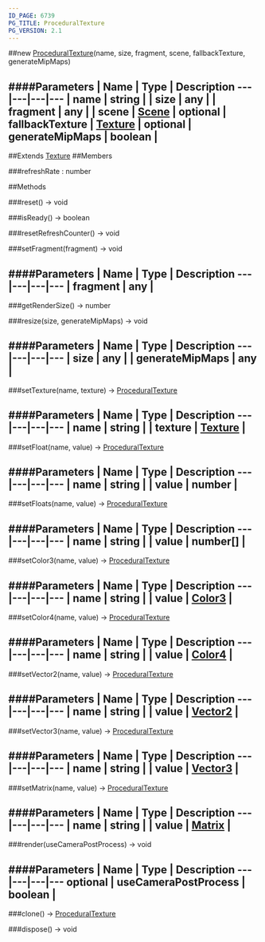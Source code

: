 ```yaml
---
ID_PAGE: 6739
PG_TITLE: ProceduralTexture
PG_VERSION: 2.1
---
```

##new [ProceduralTexture](page.php?p=6739)(name, size, fragment, scene, fallbackTexture, generateMipMaps)




####Parameters
 | Name | Type | Description
---|---|---|---
 | name | string | 
 | size | any | 
 | fragment | any | 
 | scene | [Scene](page.php?p=6662) | 
optional | fallbackTexture | [Texture](page.php?p=6733) | 
optional | generateMipMaps | boolean | 
---

##Extends [Texture](page.php?p=6733)
##Members

###refreshRate : number









##Methods

###reset() &rarr; void




###isReady() &rarr; boolean




###resetRefreshCounter() &rarr; void




###setFragment(fragment) &rarr; void



####Parameters
 | Name | Type | Description
---|---|---|---
 | fragment | any | 
---

###getRenderSize() &rarr; number




###resize(size, generateMipMaps) &rarr; void



####Parameters
 | Name | Type | Description
---|---|---|---
 | size | any | 
 | generateMipMaps | any | 
---

###setTexture(name, texture) &rarr; [ProceduralTexture](page.php?p=6739)



####Parameters
 | Name | Type | Description
---|---|---|---
 | name | string | 
 | texture | [Texture](page.php?p=6733) | 
---

###setFloat(name, value) &rarr; [ProceduralTexture](page.php?p=6739)



####Parameters
 | Name | Type | Description
---|---|---|---
 | name | string | 
 | value | number | 
---

###setFloats(name, value) &rarr; [ProceduralTexture](page.php?p=6739)



####Parameters
 | Name | Type | Description
---|---|---|---
 | name | string | 
 | value | number[] | 
---

###setColor3(name, value) &rarr; [ProceduralTexture](page.php?p=6739)



####Parameters
 | Name | Type | Description
---|---|---|---
 | name | string | 
 | value | [Color3](page.php?p=6748) | 
---

###setColor4(name, value) &rarr; [ProceduralTexture](page.php?p=6739)



####Parameters
 | Name | Type | Description
---|---|---|---
 | name | string | 
 | value | [Color4](page.php?p=6749) | 
---

###setVector2(name, value) &rarr; [ProceduralTexture](page.php?p=6739)



####Parameters
 | Name | Type | Description
---|---|---|---
 | name | string | 
 | value | [Vector2](page.php?p=6750) | 
---

###setVector3(name, value) &rarr; [ProceduralTexture](page.php?p=6739)



####Parameters
 | Name | Type | Description
---|---|---|---
 | name | string | 
 | value | [Vector3](page.php?p=6751) | 
---

###setMatrix(name, value) &rarr; [ProceduralTexture](page.php?p=6739)



####Parameters
 | Name | Type | Description
---|---|---|---
 | name | string | 
 | value | [Matrix](page.php?p=6754) | 
---

###render(useCameraPostProcess) &rarr; void



####Parameters
 | Name | Type | Description
---|---|---|---
optional | useCameraPostProcess | boolean | 
---

###clone() &rarr; [ProceduralTexture](page.php?p=6739)




###dispose() &rarr; void

